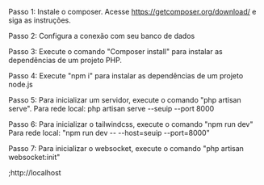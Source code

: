 Passo 1: Instale o composer.
Acesse https://getcomposer.org/download/ e siga as instruções.

Passo 2: Configura a conexão com seu banco de dados

Passo 3: Execute o comando "Composer install" para instalar as dependências de um projeto PHP.

Passo 4: Execute "npm i" para instalar as dependências de um projeto node.js

Passo 5: Para inicializar um servidor, execute o comando "php artisan serve".
Para rede local: php artisan serve --seuip --port 8000

Passo 6: Para inicializar o tailwindcss, execute o comando "npm run dev" 
Para rede local: "npm run dev -- --host=seuip --port=8000"

Passo 7: Para inicializar o websocket, execute o comando "php artisan websocket:init"





;http://localhost